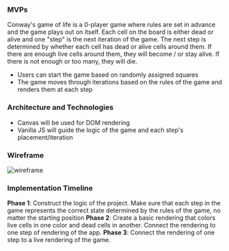 

### MVPs

Conway's game of life is a 0-player game where rules are set in advance and the game plays out on itself. Each cell on the board is either dead or alive and one "step" is the next iteration of the game. The next step is determined by whether each cell has dead or alive cells around them. If there are enough live cells around them, they will become / or stay alive. If there is not enough or too many, they will die.

- Users can start the game based on randomly assigned squares
- The game moves through iterations based on the rules of the game and renders them at each step

### Architecture and Technologies

- Canvas will be used for DOM rendering
- Vanilla JS will guide the logic of the game and each step's placement/iteration

### Wireframe

![wireframe](https://github.com/cjshay/rough-life/blob/master/life-wireframe.png)

### Implementation Timeline

**Phase 1**: Construct the logic of the project. Make sure that each step in the game represents the correct state determined by the rules of the game, no matter the starting position
**Phase 2**: Create a basic rendering that colors live cells in one color and dead cells in another. Connect the rendering to one step of rendering of the app.
**Phase 3**: Connect the rendering of one step to a live rendering of the game.
